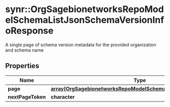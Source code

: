 # synr::OrgSagebionetworksRepoModelSchemaListJsonSchemaVersionInfoResponse

A single page of schema version metadata for the provided organization and schema name

## Properties
Name | Type | Description | Notes
------------ | ------------- | ------------- | -------------
**page** | [**array[OrgSagebionetworksRepoModelSchemaJsonSchemaVersionInfo]**](org.sagebionetworks.repo.model.schema.JsonSchemaVersionInfo.md) |  | [optional] 
**nextPageToken** | **character** |  | [optional] 



